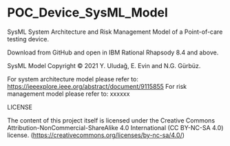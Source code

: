 # POC_Device_SysML_Model
SysML System Architecture and Risk Management Model of a Point-of-care testing device.

Download from GitHub and open in IBM Rational Rhapsody 8.4 and above.

SysML Model Copyright © 2021 Y. Uludağ, E. Evin and N.G. Gürbüz.

For system architecture model please refer to: https://ieeexplore.ieee.org/abstract/document/9115855
For risk management model please refer to: xxxxxx

LICENSE

The content of this project itself is licensed under the Creative Commons Attribution-NonCommercial-ShareAlike 4.0 International (CC BY-NC-SA 4.0) license.
(https://creativecommons.org/licenses/by-nc-sa/4.0/)

